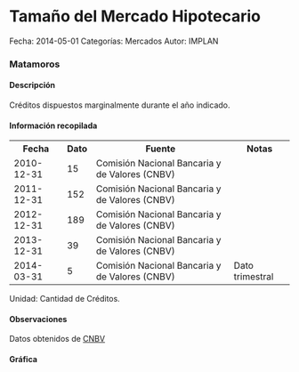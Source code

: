 Tamaño del Mercado Hipotecario
=====

Fecha: 2014-05-01
Categorías: Mercados
Autor: IMPLAN

### Matamoros

#### Descripción

Créditos dispuestos marginalmente durante el año indicado.

#### Información recopilada

<table class="table table-hover table-bordered">
  <tr><th>Fecha</th><th>Dato</th><th>Fuente</th><th>Notas</th></tr>
  <tr><td>2010-12-31</td><td>15</td><td>Comisión Nacional Bancaria y de Valores (CNBV)</td><td></td></tr>
  <tr><td>2011-12-31</td><td>152</td><td>Comisión Nacional Bancaria y de Valores (CNBV)</td><td></td></tr>
  <tr><td>2012-12-31</td><td>189</td><td>Comisión Nacional Bancaria y de Valores (CNBV)</td><td></td></tr>
  <tr><td>2013-12-31</td><td>39</td><td>Comisión Nacional Bancaria y de Valores (CNBV)</td><td></td></tr>
  <tr><td>2014-03-31</td><td>5</td><td>Comisión Nacional Bancaria y de Valores (CNBV)</td><td>Dato trimestral</td></tr>
</table>

Unidad: Cantidad de Créditos.

#### Observaciones

Datos obtenidos de [CNBV](http://portafoliodeinformacion.cnbv.gob.mx/bm1/Paginas/carteravivienda.aspx)

#### Gráfica

<div id="Morrismzifkjhm" class="grafica"></div>
  <!-- JAVASCRIPT DE LA GRAFICA EN Morrismzifkjhm -->
  <script>
  new Morris.Bar({
    element: 'Morrismzifkjhm',
    data: [
      { fecha: '2010-12-31', dato: 15 },
      { fecha: '2011-12-31', dato: 152 },
      { fecha: '2012-12-31', dato: 189 },
      { fecha: '2013-12-31', dato: 39 },
      { fecha: '2014-03-31', dato: 5 }
    ],
    xkey: 'fecha',
    ykeys: ['dato'],
    labels: ['Dato']
  });
  </script>
